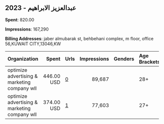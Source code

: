 ## 2023 - عبدالعزيز الابراهيم 
**Spent**: 820.00

**Impressions**: 167,290

**Billing Addresses**: jaber almubarak st, behbehani complex, m floor, office 56,KUWAIT CITY,13046,KW

|Organization|Spent|Urls|Impressions|Genders|Age Brackets|Country Codes|
|:---|---:|:---|---:|:---|:---|:---|
|optimize advertising & marketing company wll|446.00 USD|[0](https://www.snap.com/political-ads/asset/032be346e8023b907742e09ecef19aa4f20995e3585271db296d40b1ffe16758?mediaType=mov)|89,687||28+|qatar|
|optimize advertising & marketing company wll|374.00 USD|[1](https://www.snap.com/political-ads/asset/e5433d6d9c30734b3c45f3512ebc5844c2ba1ff5b71e99d9442b2e3196b1472c?mediaType=mov)|77,603||27+|qatar|
